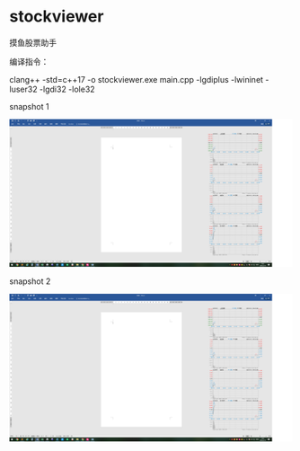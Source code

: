 # stockviewer
摸鱼股票助手

编译指令： 

clang++ -std=c++17 -o stockviewer.exe main.cpp -lgdiplus -lwininet -luser32 -lgdi32 -lole32

snapshot 1

<img src="snapshot_1.png" alt="snapshot_1.png" />

snapshot 2

<img src="snapshot_1.png" alt="snapshot_2.png" />
